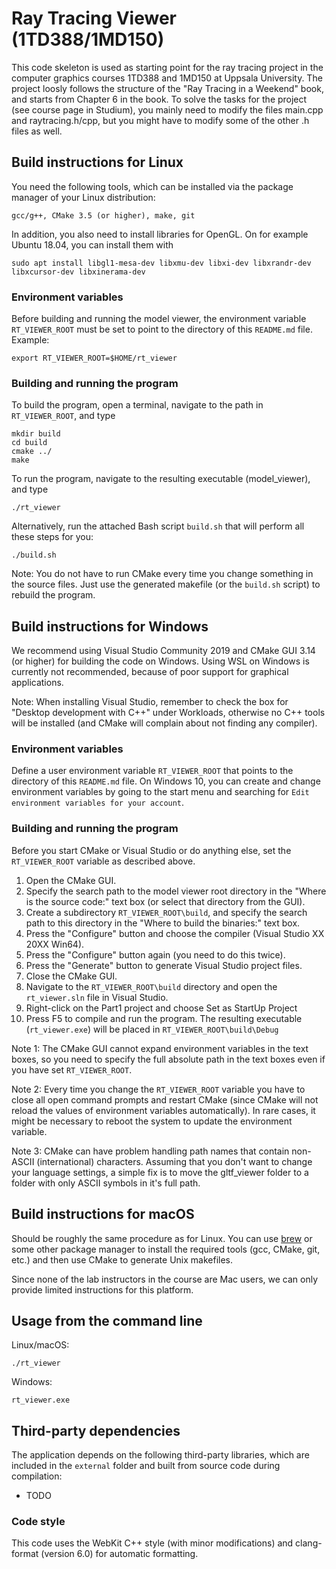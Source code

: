 # Ray Tracing Viewer (1TD388/1MD150)

This code skeleton is used as starting point for the ray tracing project in the computer graphics courses 1TD388 and 1MD150 at Uppsala University. The project loosly follows the structure of the "Ray Tracing in a Weekend"
book, and starts from Chapter 6 in the book. To solve the tasks for the project (see course page in Studium), you mainly need to modify the files main.cpp and raytracing.h/cpp, but you might have to modify some of the other .h files as well.


## Build instructions for Linux

You need the following tools, which can be installed via the package manager of your Linux distribution:

    gcc/g++, CMake 3.5 (or higher), make, git

In addition, you also need to install libraries for OpenGL. On for example Ubuntu 18.04, you can install them with

    sudo apt install libgl1-mesa-dev libxmu-dev libxi-dev libxrandr-dev libxcursor-dev libxinerama-dev


### Environment variables

Before building and running the model viewer, the environment variable `RT_VIEWER_ROOT` must be set to point to the directory of this `README.md` file. Example:

    export RT_VIEWER_ROOT=$HOME/rt_viewer


### Building and running the program

To build the program, open a terminal, navigate to
the path in `RT_VIEWER_ROOT`, and type

    mkdir build
    cd build
    cmake ../
    make

To run the program, navigate to the resulting executable (model_viewer), and type

    ./rt_viewer

Alternatively, run the attached Bash script `build.sh` that will perform all these steps for you:

    ./build.sh

Note: You do not have to run CMake every time you change something in the source files. Just use the generated makefile (or the `build.sh` script) to rebuild the program.


## Build instructions for Windows

We recommend using Visual Studio Community 2019 and CMake GUI 3.14 (or higher) for building the code on Windows. Using WSL on Windows is currently not recommended, because of poor support for graphical applications.

Note: When installing Visual Studio, remember to check the box for "Desktop development with C++" under Workloads, otherwise no C++ tools will be installed (and CMake will complain about not finding any compiler). 


### Environment variables

Define a user environment variable `RT_VIEWER_ROOT` that points to the directory of this `README.md` file. On Windows 10, you can create and change environment variables by going to the start menu and searching for `Edit environment variables for your account`.


### Building and running the program

Before you start CMake or Visual Studio or do anything else, set the `RT_VIEWER_ROOT` variable as described above.

1. Open the CMake GUI.
2. Specify the search path to the model viewer root directory in the "Where is the source code:" text box (or select that directory from the GUI).
3. Create a subdirectory `RT_VIEWER_ROOT\build`, and specify the search path to this directory in the "Where to build the binaries:" text box.
4. Press the "Configure" button and choose the compiler (Visual Studio XX 20XX Win64).
5. Press the "Configure" button again (you need to do this twice).
6. Press the "Generate" button to generate Visual Studio project
   files.
7. Close the CMake GUI.
8. Navigate to the `RT_VIEWER_ROOT\build` directory and
   open the `rt_viewer.sln` file in Visual Studio.
9. Right-click on the Part1 project and choose Set as StartUp Project
10. Press F5 to compile and run the program. The resulting executable (`rt_viewer.exe`) will be placed in `RT_VIEWER_ROOT\build\Debug`

Note 1: The CMake GUI cannot expand environment variables in the text boxes, so you need to specify the full absolute path in the text boxes even if you have set `RT_VIEWER_ROOT`.

Note 2: Every time you change the `RT_VIEWER_ROOT` variable you have to close all open command prompts and restart CMake (since CMake will not reload the values of environment variables automatically). In rare cases, it might be necessary to reboot the system to update the environment variable.

Note 3: CMake can have problem handling path names that contain non-ASCII (international) characters. Assuming that you don't want to change your language settings, a simple fix is to move the gltf_viewer folder to a folder with only ASCII symbols in it's full path.


## Build instructions for macOS

Should be roughly the same procedure as for Linux. You can use [brew](https://brew.sh/) or some other package manager to install the required tools (gcc, CMake, git, etc.) and then use CMake to generate Unix makefiles.

Since none of the lab instructors in the course are Mac users, we can only provide limited instructions for this platform.


## Usage from the command line

Linux/macOS:

    ./rt_viewer

Windows:

    rt_viewer.exe


## Third-party dependencies

The application depends on the following third-party libraries, which are included in the `external` folder and built from source code during compilation:

- TODO


### Code style

This code uses the WebKit C++ style (with minor modifications) and clang-format (version 6.0) for automatic formatting.
